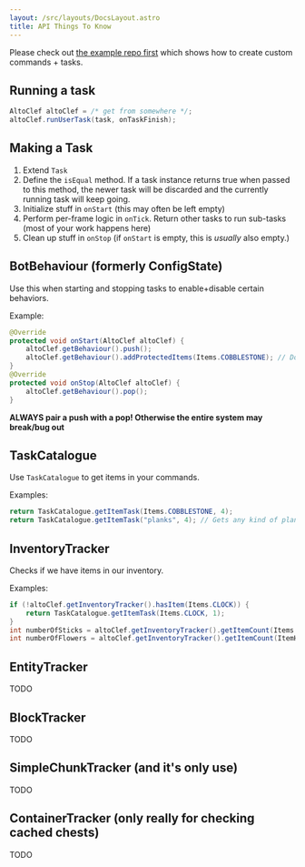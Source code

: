 ```yaml
---
layout: /src/layouts/DocsLayout.astro
title: API Things To Know
---
```


Please check out [the example repo first](https://github.com/gaucho-matrero/altoclef-example) which shows how to create custom commands + tasks.

## Running a task
```java
AltoClef altoClef = /* get from somewhere */;
altoClef.runUserTask(task, onTaskFinish);
```

## Making a Task

1) Extend `Task`
2) Define the `isEqual` method. If a task instance returns true when passed to this method, the newer task will be discarded and the currently running task will keep going.
3) Initialize stuff in `onStart` (this may often be left empty)
4) Perform per-frame logic in `onTick`. Return other tasks to run sub-tasks (most of your work happens here)
5) Clean up stuff in `onStop` (if `onStart` is empty, this is _usually_ also empty.)

## BotBehaviour (formerly ConfigState)

Use this when starting and stopping tasks to enable+disable certain behaviors.

Example:
```java
@Override
protected void onStart(AltoClef altoClef) {
    altoClef.getBehaviour().push();
    altoClef.getBehaviour().addProtectedItems(Items.COBBLESTONE); // Do not throw out cobblestone/use for bridging while this task runs.
}
@Override
protected void onStop(AltoClef altoClef) {
    altoClef.getBehaviour().pop();
}
```

**ALWAYS pair a push with a pop! Otherwise the entire system may break/bug out**


## TaskCatalogue

Use `TaskCatalogue` to get items in your commands.

Examples:
```java
return TaskCatalogue.getItemTask(Items.COBBLESTONE, 4);
return TaskCatalogue.getItemTask("planks", 4); // Gets any kind of plank
```

## InventoryTracker

Checks if we have items in our inventory.

Examples:
```java
if (!altoClef.getInventoryTracker().hasItem(Items.CLOCK)) {
    return TaskCatalogue.getItemTask(Items.CLOCK, 1);
}
int numberOfSticks = altoClef.getInventoryTracker().getItemCount(Items.STICKS);
int numberOfFlowers = altoClef.getInventoryTracker().getItemCount(ItemHelper.FLOWER);
```

## EntityTracker

TODO

## BlockTracker

TODO

## SimpleChunkTracker (and it's only use)

TODO

## ContainerTracker (only really for checking cached chests)

TODO